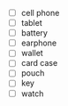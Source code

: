 - [ ] cell phone
- [ ] tablet
- [ ] battery
- [ ] earphone
- [ ] wallet
- [ ] card case
- [ ] pouch
- [ ] key
- [ ] watch
